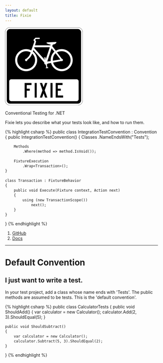 ```yaml
---
layout: default
title: Fixie
---
```

<img src="images/fixie_256.png"/>

Conventional Testing for .NET

Fixie lets you describe what your tests look like, and how to run them.

{% highlight csharp %}
public class IntegrationTestConvention : Convention
{
    public IntegrationTestConvention()
    {
        Classes
            .NameEndsWith("Tests");

        Methods
            .Where(method => method.IsVoid());

        FixtureExecution
            .Wrap<Transaction>();
    }

    class Transaction : FixtureBehavior
    {
        public void Execute(Fixture context, Action next)
        {
            using (new TransactionScope())
                next();
        }
    }
}
{% endhighlight %}

1. [GitHub](https://github.com/plioi/fixie)
2. [Docs](https://github.com/plioi/fixie/blob/master/README.md)

---

# Default Convention

## I just want to write a test.

In your test project, add a class whose name ends with 'Tests'. The public methods are assumed to be tests. This is the 'default convention'.

{% highlight csharp %}
public class CalculatorTests
{
    public void ShouldAdd()
    {
        var calculator = new Calculator();
        calculator.Add(2, 3).ShouldEqual(5);
    }

    public void ShouldSubtract()
    {
        var calculator = new Calculator();
        calculator.Subtract(5, 3).ShouldEqual(2);
    }
}
{% endhighlight %}
